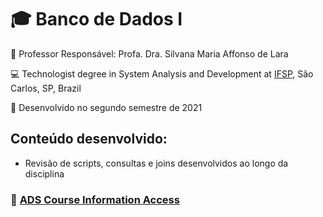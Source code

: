 # :mortar_board: Banco de Dados I

:triangular_flag_on_post: Professor Responsável: Profa. Dra. Silvana Maria Affonso de Lara

:computer: Technologist degree in System Analysis and Development at [IFSP](https://www.ifsp.edu.br/), São Carlos, SP, Brazil

:calendar: Desenvolvido no segundo semestre de 2021

## Conteúdo desenvolvido:

- Revisão de scripts, consultas e joins desenvolvidos ao longo da disciplina


### :link: [ADS Course Information Access](https://scl.ifsp.edu.br/index.php/cursos.html?id=116:ads&catid=61)